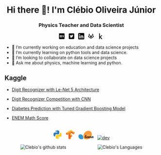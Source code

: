 <h1 align="center">Hi there 👋! I'm Clébio Oliveira Júnior</h1>

<h3 align="center">Physics Teacher and Data Scientist</h3>

<div align="center">
    <a href="https://www.dev.to/juniorcl" target="_blank" ><img src="images/dev-black.svg" alt="dev" width="4%" lenght="4%"></a>&nbsp;&nbsp;
    <a href="https://www.twitter.com/clebioojunior" target="_blank"><img src="images/twitter-black.svg" alt="dev" width="4%" lenght="4%"></a>&nbsp;&nbsp;
    <a href="https://www.linkedin.com/in/clebiojunior" target="_blank"><img src="images/linkedin-black.svg" alt="dev" width="4%" lenght="4%"></a>&nbsp;&nbsp;
    <a href="https://www.gitlab.com/juniorcl" target="_blank"><img src="images/gitlab-black.svg" alt="dev" width="4%" lenght="4%"></a>&nbsp;&nbsp;
    <a href="https://www.kaggle.com/juniorcl" target="_blank"><img src="images/kaggle-k-black.svg" alt="dev" width="4%" lenght="4%"></a>
</div>

- 🔭 I’m currently working on education and data science projects
- 🌱 I’m currently learning on python tools and data science. 
- 👯 I’m looking to collaborate on data science projects
- 💬 Ask me about physics, machine learning and python.

<h2>Kaggle</h2>

* [Digit Recognizer with Le-Net 5 Architecture](https://www.kaggle.com/juniorcl/lenet-5-cnn-architecture-digit-recognizer)

* [Digit Recognizer Competition with CNN](https://www.kaggle.com/juniorcl/cnn-digit-recognizer-0-99178-score)

* [Diabetes Prediction with Tuned Gradient Boosting Model](https://www.kaggle.com/juniorcl/diabetesclassification-tunedgradientboosting-90)

* [ENEM Math Score](https://www.kaggle.com/juniorcl/mathenemscores-linearregression-accuracy-90)

<br>

<div align="center">
    <a href="https://www.python.org" target="_blank"><img src="images/python.svg" alt="python" width="6%" lenght="6%"></a>&nbsp;&nbsp;
    <a href="https://www.tensorflow.org" target="_blank"><img src="images/tensorflow.svg" alt="python" width="6%" lenght="6%"></a>&nbsp;&nbsp;
    <a href="https://scikit-learn.org/stable/" target="_blank"><img src="images/scikit-learn.svg" alt="python" width="10%" lenght="10%"></a>&nbsp;&nbsp;
    <a href="https://www.linux.org" target="_blank"><img src="images/linux.ico" alt="dev" width="6%" lenght="6%"></a>
</div>

<div style="display: flex;justify-content: space-around;" align="center">

![Clebio's github stats](https://github-readme-stats.vercel.app/api?username=juniorcl&hide=contribs,prs&show_icons=true&hide_border=true&title_color=000)

![Clebio's Languages](https://github-readme-stats.vercel.app/api/top-langs/?username=juniorcl&layout=compact&hide_border=true&title_color=000)

</div>



<!--<h2><img src="images/kaggle.svg"length="11%" width="11%"></h2>-->

<!--<p>&nbsp;<img align="center" src="https://github-readme-stats.vercel.app/api?username=juniorcl&show_icons=true" alt="juniorcl" /></p> 
-->

<!--
**juniorcl/juniorcl** is a ✨ _special_ ✨ repository because its `README.md` (this file) appears on your GitHub profile.

Here are some ideas to get you started:

- 🔭 I’m currently working on ...
- 🌱 I’m currently learning ...
- 👯 I’m looking to collaborate on ...
- 🤔 I’m looking for help with ...
- 💬 Ask me about ...
- 📫 How to reach me: ...
- 😄 Pronouns: ...
- ⚡ Fun fact: ...
-->